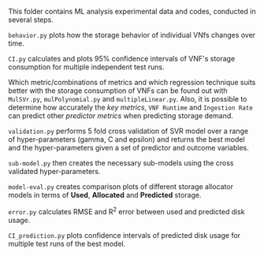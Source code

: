 This folder contains ML analysis experimental data and codes, conducted in several steps. 

`behavior.py` plots how the storage behavior of individual VNfs changes over time.

 `CI.py` calculates and plots 95% confidence intervals of VNF's storage consumption for multiple independent test runs. 

Which metric/combinations of metrics and which regression technique suits better with the storage consumption of VNFs can be found out with `MulSVr.py`, `mulPolynomial.py` and `multipleLinear.py`. Also, it is possible to determine how accurately the *key metrics*, `VNF Runtime` and `Ingestion Rate` can predict other *predictor metrics* when predicting storage demand. 

`validation.py` performs 5 fold cross validation of SVR model over a range of hyper-parameters (gamma, C and epsilon) and returns the best model and the hyper-parameters given a set of predictor and outcome variables.

`sub-model.py` then creates the necessary sub-models using the cross validated hyper-parameters. 

`model-eval.py` creates comparison plots of different storage allocator models in terms of **Used**, **Allocated** and **Predicted** storage. 

`error.py` calculates RMSE and R<sup>2</sup> error between used and predicted disk usage.

`CI_prediction.py` plots confidence intervals of predicted disk usage for multiple test runs of the best model.
